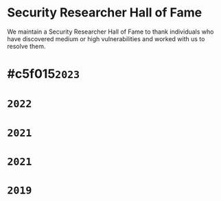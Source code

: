 # Security Researcher Hall of Fame
We maintain a Security Researcher Hall of Fame to thank individuals who have discovered medium or high vulnerabilities and worked with us to resolve them.

# #c5f015``2023 ``
# ``2022 ``
# ``2021 ``
# ``2021 ``
# ``2019 ``

